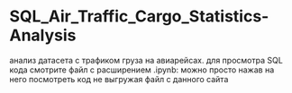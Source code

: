# SQL_Air_Traffic_Cargo_Statistics-Analysis
анализ датасета с трафиком груза на авиарейсах. 
для просмотра SQL кода смотрите файл с расширением .ipynb: можно просто нажав на него посмотреть код не выгружая файл с данного сайта
